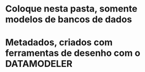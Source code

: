 # Coloque nesta pasta, somente modelos de bancos de dados 
# Metadados, criados com ferramentas de desenho com o DATAMODELER
